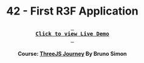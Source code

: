 <div align="center">

# 42 - First R3F Application

**[<kbd> <br> **Click to view Live Demo** <br> </kbd>][demo]**

#### Course: [ThreeJS Journey][course] By Bruno Simon

</div>

<!-----------------------------------{ Links }---------------------------------->

[demo]: https://first-r3f-application-threejs-journey.vercel.app
[course]: https://threejs-journey.com

